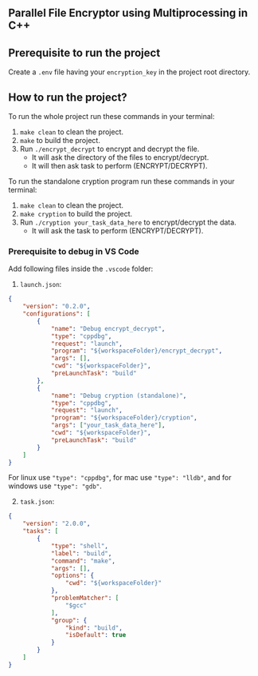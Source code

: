 ## Parallel File Encryptor using Multiprocessing in C++


## Prerequisite to run the project
Create a `.env` file having your `encryption_key` in the project root directory.

## How to run the project?
To run the whole project run these commands in your terminal:
1. `make clean` to clean the project.
2. `make` to build the project.
3. Run `./encrypt_decrypt` to encrypt and decrypt the file.
    - It will ask the directory of the files to encrypt/decrypt.
    - It will then ask task to perform (ENCRYPT/DECRYPT).

To run the standalone cryption program run these commands in your terminal:
1. `make clean` to clean the project.
2. `make cryption` to build the project.
3. Run `./cryption your_task_data_here` to encrypt/decrypt the data.
    - It will ask the task to perform (ENCRYPT/DECRYPT).


### Prerequisite to debug in VS Code

Add following files inside the `.vscode` folder:

1. `launch.json`:
```json
{
    "version": "0.2.0",
    "configurations": [
        {
            "name": "Debug encrypt_decrypt",
            "type": "cppdbg",
            "request": "launch",
            "program": "${workspaceFolder}/encrypt_decrypt",
            "args": [],
            "cwd": "${workspaceFolder}",
            "preLaunchTask": "build"
        },
        {
            "name": "Debug cryption (standalone)",
            "type": "cppdbg",
            "request": "launch",
            "program": "${workspaceFolder}/cryption",
            "args": ["your_task_data_here"],
            "cwd": "${workspaceFolder}",
            "preLaunchTask": "build"
        }
    ]
}
```
For linux use `"type": "cppdbg"`, for mac use `"type": "lldb"`, and for windows use `"type": "gdb"`.


2. `task.json`:
```json
{
    "version": "2.0.0",
    "tasks": [
        {
            "type": "shell",
            "label": "build",
            "command": "make",
            "args": [],
            "options": {
                "cwd": "${workspaceFolder}"
            },
            "problemMatcher": [
                "$gcc"
            ],
            "group": {
                "kind": "build",
                "isDefault": true
            }
        }
    ]
}
```
